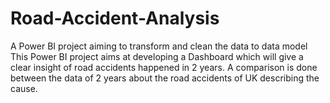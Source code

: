 # Road-Accident-Analysis
  A Power BI project aiming to transform and clean the data to data model
This Power BI project aims at developing a Dashboard which will give a clear insight of road accidents happened in 2 years. A comparison is done between the data of 2 years about the road accidents of UK describing the cause.
